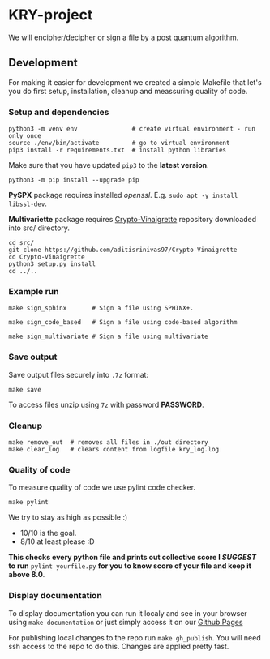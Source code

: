 # KRY-project

We will encipher/decipher or sign a file by a post quantum algorithm. 

## Development

For making it easier for development we created a simple Makefile that let's you do first setup, installation, cleanup and meassuring quality of code.

### Setup and dependencies


    python3 -m venv env               # create virtual environment - run only once
    source ./env/bin/activate         # go to virtual environment
    pip3 install -r requirements.txt  # install python libraries


Make sure that you have updated ```pip3``` to the **latest version**. 

    python3 -m pip install --upgrade pip

**PySPX** package requires installed *openssl*. E.g. ```sudo apt -y install libssl-dev```.

**Multivariette** package requires [Crypto-Vinaigrette](https://github.com/aditisrinivas97/Crypto-Vinaigrette) repository downloaded into src/ directory.


    cd src/
    git clone https://github.com/aditisrinivas97/Crypto-Vinaigrette
    cd Crypto-Vinaigrette
    python3 setup.py install
    cd ../..

### Example run

    make sign_sphinx       # Sign a file using SPHINX+.

    make sign_code_based   # Sign a file using code-based algorithm

    make sign_multivariate # Sign a file using multivariate

### Save output

Save output files securely into ```.7z``` format:
    
    make save

To access files unzip using ```7z``` with password **PASSWORD**. 

### Cleanup

```text
make remove_out  # removes all files in ./out directory
make clear_log   # clears content from logfile kry_log.log
```

### Quality of code

To measure quality of code we use pylint code checker.

```text
make pylint
```
We try to stay as high as possible :) 

- 10/10 is the goal. 
- 8/10 at least please :D


**This checks every python file and prints out collective score I *SUGGEST* to run** ```pylint yourfile.py``` **for you to know score of your file and keep it above 8.0**.

### Display documentation

To display documentation you can run it localy and see in your browser using ```make documentation``` or just simply access it on our [Github Pages](https://jsenlas.github.io/KRY-projekt/)

For publishing local changes to the repo run ```make gh_publish```. You will need ssh access to the repo to do this. Changes are applied pretty fast.